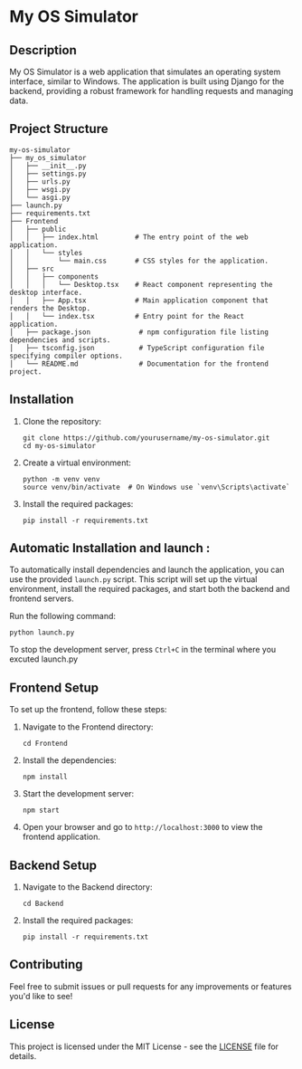 # My OS Simulator

## Description
My OS Simulator is a web application that simulates an operating system interface, similar to Windows. The application is built using Django for the backend, providing a robust framework for handling requests and managing data.

## Project Structure
```
my-os-simulator
├── my_os_simulator
│   ├── __init__.py
│   ├── settings.py
│   ├── urls.py
│   ├── wsgi.py
│   └── asgi.py
├── launch.py
├── requirements.txt
├── Frontend
│   ├── public
│   │   ├── index.html         # The entry point of the web application.
│   │   └── styles
│   │       └── main.css       # CSS styles for the application.
│   ├── src
│   │   ├── components
│   │   │   └── Desktop.tsx    # React component representing the desktop interface.
│   │   ├── App.tsx            # Main application component that renders the Desktop.
│   │   └── index.tsx          # Entry point for the React application.
│   ├── package.json            # npm configuration file listing dependencies and scripts.
│   ├── tsconfig.json           # TypeScript configuration file specifying compiler options.
│   └── README.md               # Documentation for the frontend project.
```

## Installation

1. Clone the repository:
    ```
    git clone https://github.com/yourusername/my-os-simulator.git
    cd my-os-simulator
    ```

2. Create a virtual environment:
    ```
    python -m venv venv
    source venv/bin/activate  # On Windows use `venv\Scripts\activate`
    ```

3. Install the required packages:
    ```
    pip install -r requirements.txt
    ```


## Automatic Installation and launch :

To automatically install dependencies and launch the application, you can use the provided `launch.py` script. This script will set up the virtual environment, install the required packages, and start both the backend and frontend servers.

Run the following command:
```
python launch.py
```

To stop the development server, press `Ctrl+C` in the terminal where you excuted launch.py



## Frontend Setup

To set up the frontend, follow these steps:

1. Navigate to the Frontend directory:
    ```
    cd Frontend
    ```

2. Install the dependencies:
    ```
    npm install
    ```

3. Start the development server:
    ```
    npm start
    ```

4. Open your browser and go to `http://localhost:3000` to view the frontend application.


## Backend Setup

1. Navigate to the Backend directory:
    ```
    cd Backend
    ```

2. Install the required packages:
    ```
    pip install -r requirements.txt
    ```


## Contributing

Feel free to submit issues or pull requests for any improvements or features you'd like to see!

## License

This project is licensed under the MIT License - see the [LICENSE](LICENSE) file for details.